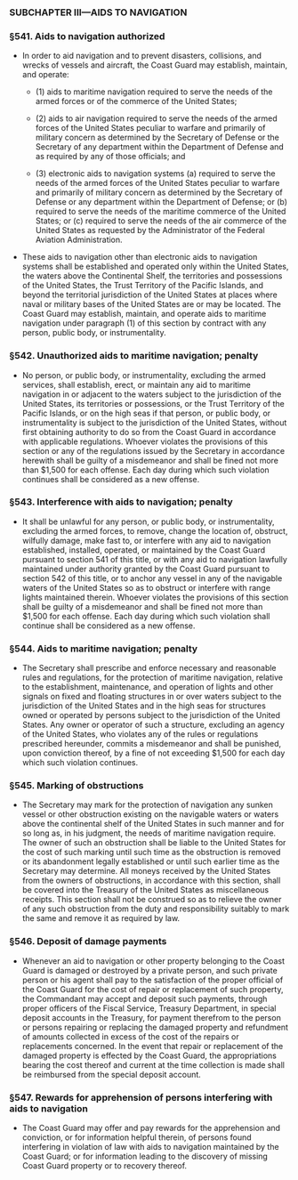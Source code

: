 ### SUBCHAPTER III—AIDS TO NAVIGATION

### §541. Aids to navigation authorized
* In order to aid navigation and to prevent disasters, collisions, and wrecks of vessels and aircraft, the Coast Guard may establish, maintain, and operate:

  * (1) aids to maritime navigation required to serve the needs of the armed forces or of the commerce of the United States;

  * (2) aids to air navigation required to serve the needs of the armed forces of the United States peculiar to warfare and primarily of military concern as determined by the Secretary of Defense or the Secretary of any department within the Department of Defense and as required by any of those officials; and

  * (3) electronic aids to navigation systems (a) required to serve the needs of the armed forces of the United States peculiar to warfare and primarily of military concern as determined by the Secretary of Defense or any department within the Department of Defense; or (b) required to serve the needs of the maritime commerce of the United States; or (c) required to serve the needs of the air commerce of the United States as requested by the Administrator of the Federal Aviation Administration.


* These aids to navigation other than electronic aids to navigation systems shall be established and operated only within the United States, the waters above the Continental Shelf, the territories and possessions of the United States, the Trust Territory of the Pacific Islands, and beyond the territorial jurisdiction of the United States at places where naval or military bases of the United States are or may be located. The Coast Guard may establish, maintain, and operate aids to maritime navigation under paragraph (1) of this section by contract with any person, public body, or instrumentality.

### §542. Unauthorized aids to maritime navigation; penalty
* No person, or public body, or instrumentality, excluding the armed services, shall establish, erect, or maintain any aid to maritime navigation in or adjacent to the waters subject to the jurisdiction of the United States, its territories or possessions, or the Trust Territory of the Pacific Islands, or on the high seas if that person, or public body, or instrumentality is subject to the jurisdiction of the United States, without first obtaining authority to do so from the Coast Guard in accordance with applicable regulations. Whoever violates the provisions of this section or any of the regulations issued by the Secretary in accordance herewith shall be guilty of a misdemeanor and shall be fined not more than $1,500 for each offense. Each day during which such violation continues shall be considered as a new offense.

### §543. Interference with aids to navigation; penalty
* It shall be unlawful for any person, or public body, or instrumentality, excluding the armed forces, to remove, change the location of, obstruct, wilfully damage, make fast to, or interfere with any aid to navigation established, installed, operated, or maintained by the Coast Guard pursuant to section 541 of this title, or with any aid to navigation lawfully maintained under authority granted by the Coast Guard pursuant to section 542 of this title, or to anchor any vessel in any of the navigable waters of the United States so as to obstruct or interfere with range lights maintained therein. Whoever violates the provisions of this section shall be guilty of a misdemeanor and shall be fined not more than $1,500 for each offense. Each day during which such violation shall continue shall be considered as a new offense.

### §544. Aids to maritime navigation; penalty
* The Secretary shall prescribe and enforce necessary and reasonable rules and regulations, for the protection of maritime navigation, relative to the establishment, maintenance, and operation of lights and other signals on fixed and floating structures in or over waters subject to the jurisdiction of the United States and in the high seas for structures owned or operated by persons subject to the jurisdiction of the United States. Any owner or operator of such a structure, excluding an agency of the United States, who violates any of the rules or regulations prescribed hereunder, commits a misdemeanor and shall be punished, upon conviction thereof, by a fine of not exceeding $1,500 for each day which such violation continues.

### §545. Marking of obstructions
* The Secretary may mark for the protection of navigation any sunken vessel or other obstruction existing on the navigable waters or waters above the continental shelf of the United States in such manner and for so long as, in his judgment, the needs of maritime navigation require. The owner of such an obstruction shall be liable to the United States for the cost of such marking until such time as the obstruction is removed or its abandonment legally established or until such earlier time as the Secretary may determine. All moneys received by the United States from the owners of obstructions, in accordance with this section, shall be covered into the Treasury of the United States as miscellaneous receipts. This section shall not be construed so as to relieve the owner of any such obstruction from the duty and responsibility suitably to mark the same and remove it as required by law.

### §546. Deposit of damage payments
* Whenever an aid to navigation or other property belonging to the Coast Guard is damaged or destroyed by a private person, and such private person or his agent shall pay to the satisfaction of the proper official of the Coast Guard for the cost of repair or replacement of such property, the Commandant may accept and deposit such payments, through proper officers of the Fiscal Service, Treasury Department, in special deposit accounts in the Treasury, for payment therefrom to the person or persons repairing or replacing the damaged property and refundment of amounts collected in excess of the cost of the repairs or replacements concerned. In the event that repair or replacement of the damaged property is effected by the Coast Guard, the appropriations bearing the cost thereof and current at the time collection is made shall be reimbursed from the special deposit account.

### §547. Rewards for apprehension of persons interfering with aids to navigation
* The Coast Guard may offer and pay rewards for the apprehension and conviction, or for information helpful therein, of persons found interfering in violation of law with aids to navigation maintained by the Coast Guard; or for information leading to the discovery of missing Coast Guard property or to recovery thereof.